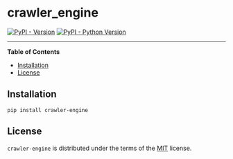 # crawler_engine

[![PyPI - Version](https://img.shields.io/pypi/v/crawler-engine.svg)](https://pypi.org/project/crawler-engine)
[![PyPI - Python Version](https://img.shields.io/pypi/pyversions/crawler-engine.svg)](https://pypi.org/project/crawler-engine)

-----

**Table of Contents**

- [Installation](#installation)
- [License](#license)

## Installation

```console
pip install crawler-engine
```

## License

`crawler-engine` is distributed under the terms of the [MIT](https://spdx.org/licenses/MIT.html) license.
